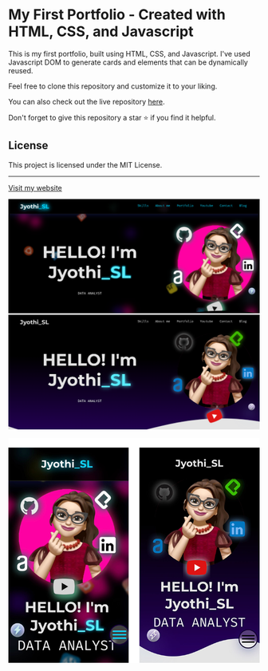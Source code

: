 # My First Portfolio - Created with HTML, CSS, and Javascript

This is my first portfolio, built using HTML, CSS, and Javascript. I've used Javascript DOM to generate cards and elements that can be dynamically reused.

Feel free to clone this repository and customize it to your liking.

You can also check out the live repository [here](https://sljyothi.github.io/JyothiSL-Portfolio/).

Don't forget to give this repository a star ⭐ if you find it helpful.

## License

This project is licensed under the MIT License.

---

[Visit my website](https://sljyothi.github.io/JyothiSL-Portfolio/)

![image](assets/img/PortfolioImg/Jyothi_SL_Pro2.png)
![image](assets/img/PortfolioImg/Jyothi_SL_Pro4.png)

![image](assets/img/Jyothi_SL_Pro1.png)


